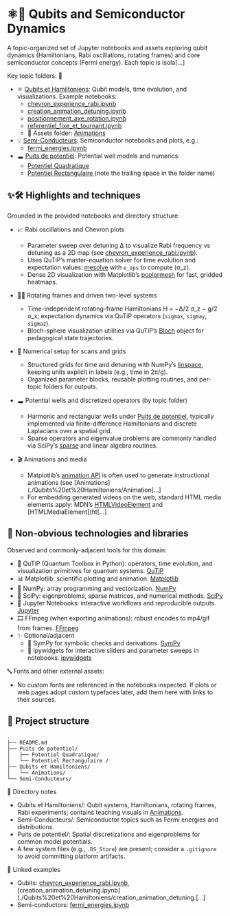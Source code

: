# ⚛️🔬 Qubits and Semiconductor Dynamics

A topic-organized set of Jupyter notebooks and assets exploring qubit dynamics (Hamiltonians, Rabi oscillations, rotating frames) and core semiconductor concepts (Fermi energy). Each topic is isola[...]

Key topic folders: 📂
- ⚛️ [Qubits et Hamiltoniens](./Qubits%20et%20Hamiltoniens/): Qubit models, time evolution, and visualizations. Example notebooks:
  - [chevron_experience_rabi.ipynb](./Qubits%20et%20Hamiltoniens/chevron_experience_rabi.ipynb)
  - [creation_animation_detuning.ipynb](./Qubits%20et%20Hamiltoniens/creation_animation_detuning.ipynb)
  - [positionnement_axe_rotation.ipynb](./Qubits%20et%20Hamiltoniens/positionnement_axe_rotation.ipynb)
  - [referentiel_fixe_et_tournant.ipynb](./Qubits%20et%20Hamiltoniens/referentiel_fixe_et_tournant.ipynb)
  - 📁 Assets folder: [Animations](./Qubits%20et%20Hamiltoniens/Animations/)
- 💡 [Semi-Conducteurs](./Semi-Conducteurs/): Semiconductor notebooks and plots, e.g.:
  - [fermi_energies.ipynb](./Semi-Conducteurs/fermi_energies.ipynb)
- 🕳️ [Puits de potentiel](./Puits%20de%20potentiel/): Potential well models and numerics:
  - [Potentiel Quadratique](./Puits%20de%20potentiel/Potentiel%20Quadratique/)
  - [Potentiel Rectangulaire ](./Puits%20de%20potentiel/Potentiel%20Rectangulaire%20/) (note the trailing space in the folder name)

## ✨🛠️ Highlights and techniques

Grounded in the provided notebooks and directory structure:

- 📈 Rabi oscillations and Chevron plots
  - Parameter sweep over detuning Δ to visualize Rabi frequency vs detuning as a 2D map (see [chevron_experience_rabi.ipynb](./Qubits%20et%20Hamiltoniens/chevron_experience_rabi.ipynb)).
  - Uses QuTiP’s master-equation solver for time evolution and expectation values: [mesolve](https://qutip.org/docs/latest/guide/dynamics/dynamics-time.html) with `e_ops` to compute ⟨σ_z⟩.
  - Dense 2D visualization with Matplotlib’s [pcolormesh](https://matplotlib.org/stable/api/_as_gen/matplotlib.pyplot.pcolormesh.html) for fast, gridded heatmaps.

- 🔄🧭 Rotating frames and driven two-level systems
  - Time-independent rotating-frame Hamiltonians H = −Δ/2 σ_z − g/2 σ_x; expectation dynamics via QuTiP operators (`sigmax`, `sigmay`, `sigmaz`).
  - Bloch-sphere visualization utilities via QuTiP’s [Bloch](https://qutip.org/docs/latest/apidoc/classes.html#qutip.bloch.Bloch) object for pedagogical state trajectories.

- 🧮 Numerical setup for scans and grids
  - Structured grids for time and detuning with NumPy’s [linspace](https://numpy.org/doc/stable/reference/generated/numpy.linspace.html), keeping units explicit in labels (e.g., time in 2π/g).
  - Organized parameter blocks, reusable plotting routines, and per-topic folders for outputs.

- 🕳️ Potential wells and discretized operators (by topic folder)
  - Harmonic and rectangular wells under [Puits de potentiel](./Puits%20de%20potentiel/), typically implemented via finite-difference Hamiltonians and discrete Laplacians over a spatial grid.
  - Sparse operators and eigenvalue problems are commonly handled via SciPy’s [sparse](https://docs.scipy.org/doc/scipy/reference/sparse.html) and linear algebra routines.

- 🎬 Animations and media
  - Matplotlib’s [animation API](https://matplotlib.org/stable/api/animation_api.html) is often used to generate instructional animations (see [Animations](./Qubits%20et%20Hamiltoniens/Animation[...]
  - For embedding generated videos on the web, standard HTML media elements apply: MDN’s [HTMLVideoElement](https://developer.mozilla.org/docs/Web/API/HTMLVideoElement) and [HTMLMediaElement](ht[...]

## 🧰 Non-obvious technologies and libraries

Observed and commonly-adjacent tools for this domain:

- 🧪 QuTiP (Quantum Toolbox in Python): operators, time evolution, and visualization primitives for quantum systems. [QuTiP](https://qutip.org/)
- 📊 Matplotlib: scientific plotting and animation. [Matplotlib](https://matplotlib.org/)
- 🔢 NumPy: array programming and vectorization. [NumPy](https://numpy.org/)
- 🧮 SciPy: eigenproblems, sparse matrices, and numerical methods. [SciPy](https://scipy.org/)
- 📓 Jupyter Notebooks: interactive workflows and reproducible outputs. [Jupyter](https://jupyter.org/)
- 🎞️ FFmpeg (when exporting animations): robust encodes to mp4/gif from frames. [FFmpeg](https://ffmpeg.org/)
- ✨ Optional/adjacent
  - 🧠 SymPy for symbolic checks and derivations. [SymPy](https://www.sympy.org/)
  - 🧩 ipywidgets for interactive sliders and parameter sweeps in notebooks. [ipywidgets](https://ipywidgets.readthedocs.io/)

🔤 Fonts and other external assets:
- No custom fonts are referenced in the notebooks inspected. If plots or web pages adopt custom typefaces later, add them here with links to their sources.

## 📁 Project structure

```text
.
├── README.md
├── Puits de potentiel/
│   ├── Potentiel Quadratique/
│   └── Potentiel Rectangulaire /
├── Qubits et Hamiltoniens/
│   └── Animations/
└── Semi-Conducteurs/
```

📌 Directory notes
- Qubits et Hamiltoniens/: Qubit systems, Hamiltonians, rotating frames, Rabi experiments; contains teaching visuals in [Animations](./Qubits%20et%20Hamiltoniens/Animations/).
- Semi-Conducteurs/: Semiconductor topics such as Fermi energies and distributions.
- Puits de potentiel/: Spatial discretizations and eigenproblems for common model potentials.
- A few system files (e.g., `.DS_Store`) are present; consider a `.gitignore` to avoid committing platform artifacts.

🔗 Linked examples
- Qubits: [chevron_experience_rabi.ipynb](./Qubits%20et%20Hamiltoniens/chevron_experience_rabi.ipynb), [creation_animation_detuning.ipynb](./Qubits%20et%20Hamiltoniens/creation_animation_detuning.[...]
- Semi-conductors: [fermi_energies.ipynb](./Semi-Conducteurs/fermi_energies.ipynb)
